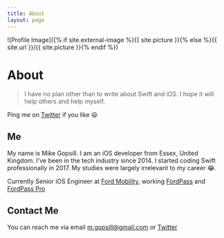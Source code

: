 ```yaml
---
title: About
layout: page
---
```

![Profile Image]({% if site.external-image %}{{ site.picture }}{% else %}{{ site.url }}/{{ site.picture }}{% endif %})

# About
> I have no plan other than to write about Swift and iOS. I hope it will help others and help myself.

Ping me on [Twitter](https://twitter.com/mikegopsill) if you like 😃

## Me
My name is Mike Gopsill. I am an iOS developer from Essex, United Kingdom. I’ve been in the tech industry since 2014. I started coding Swift professionally in 2017. My studies were largely irrelevant to my career 😂.

Currently Senior iOS Engineer at [Ford Mobility](https://www.ford.com/mobility.html), working [‎FordPass](https://apps.apple.com/us/app/fordpass/id1095418609) and [‎FordPass Pro](https://apps.apple.com/gb/app/fordpass-pro/id1471369674)

## Contact Me
You can reach me via email  [m.gopsill@gmail.com](mailto:m.gopsill@gmail.com) or [Twitter](https://twitter.com/mgopsill)
